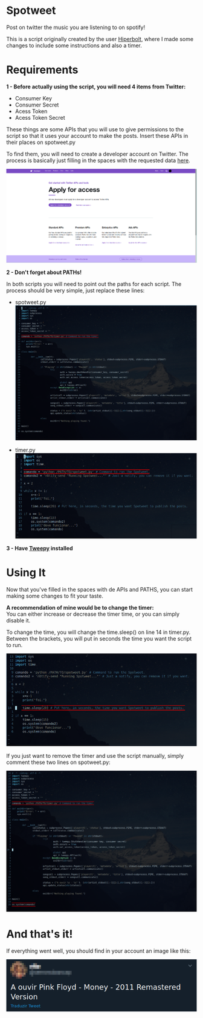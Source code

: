 # Spotweet
Post on twitter the music you are listening to on spotify!

This is a script originally created by the user [Hiperbolt](https://github.com/hiperbolt), where I made some changes to include some instructions and also a timer.


# Requirements
**1 - Before actually using the script, you will need 4 items from Twitter:**
  - Consumer Key
  - Consumer Secret
  - Acess Token
  - Acess Token Secret

These things are some APIs that you will use to give permissions to the script so that it uses your account to make the posts. Insert these APIs in their places on spotweet.py

To find them, you will need to create a developer account on Twitter. The process is basically just filling in the spaces with the requested data [here](https://developer.twitter.com/en/apply-for-access).

![](SomeImages/TwitterDev.png)

**2 - Don't forget about PATHs!**

In both scripts you will need to point out the paths for each script. The process should be very simple, just replace these lines:
  - spotweet.py
  ![](SomeImages/spotweet1.png)
  
  - timer.py
  ![](SomeImages/Timer1.png)
 
 **3 - Have [Tweepy](https://github.com/tweepy/tweepy) installed**


# Using It

Now that you've filled in the spaces with de APIs and PATHS, you can start making some changes to fit your taste.

**A recommendation of mine would be to change the timer:**        
You can either increase or decrease the timer time, or you can simply disable it.
      
To change the time, you will change the time.sleep() on line 14 in timer.py. Between the brackets, you will put in seconds the time you want the script to run.

![](SomeImages/Timer.png)

If you just want to remove the timer and use the script manually, simply comment these two lines on spotweet.py:

![](SomeImages/spotweet.png)

# And that's it!
If everything went well, you should find in your account an image like this:

![](SomeImages/Example.png)
